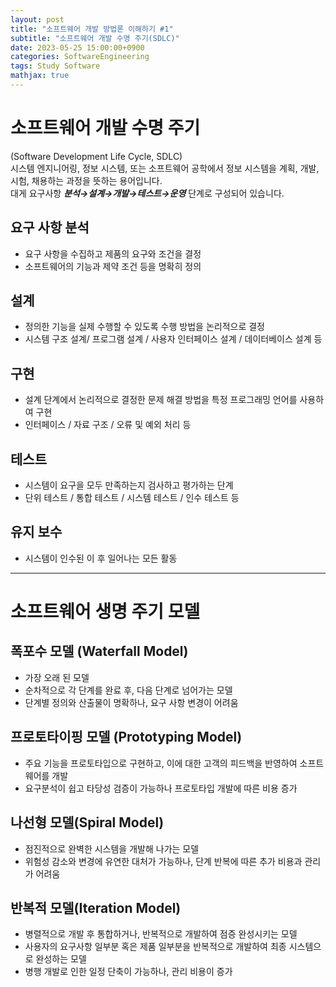 ```yaml
---
layout: post
title: "소프트웨어 개발 방법론 이해하기 #1"
subtitle: "소프트웨어 개발 수명 주기(SDLC)"
date: 2023-05-25 15:00:00+0900
categories: SoftwareEngineering
tags: Study Software
mathjax: true
---
```


# 소프트웨어 개발 수명 주기

(Software Development Life Cycle, SDLC)       
시스템 엔지니어링, 정보 시스템, 또는 소프트웨어 공학에서 정보 시스템을 계획, 개발, 시험, 채용하는 과정을 뜻하는 용어입니다.  
대게 요구사항 ___분석→설계→개발→테스트→운영___ 단계로 구성되어 있습니다.

## 요구 사항 분석

- 요구 사항을 수집하고 제품의 요구와 조건을 결정
- 소프트웨어의 기능과 제약 조건 등을 명확히 정의

## 설계

- 정의한 기능을 실제 수행할 수 있도록 수행 방법을 논리적으로 결정
- 시스템 구조 설계/ 프로그램 설계 / 사용자 인터페이스 설계 / 데이터베이스 설계 등

## 구현

- 설계 단계에서 논리적으로 결정한 문제 해결 방법을 특정 프로그래밍 언어를 사용하여 구현
- 인터페이스 / 자료 구조 / 오류 및 예외 처리 등

## 테스트

- 시스템이 요구을 모두 만족하는지 검사하고 평가하는 단계
- 단위 테스트 / 통합 테스트 / 시스템 테스트 / 인수 테스트 등

## 유지 보수

- 시스템이 인수된 이 후 일어나는 모든 활동

---

# 소프트웨어 생명 주기 모델

## 폭포수 모델 (Waterfall Model)
- 가장 오래 된 모델
- 순차적으로 각 단계를 완료 후, 다음 단계로 넘어가는 모델
- 단계별 정의와 산출물이 명확하나, 요구 사항 변경이 어려움

## 프로토타이핑 모델 (Prototyping Model)
- 주요 기능을 프로토타입으로 구현하고, 이에 대한 고객의 피드백을 반영하여 소프트웨어를 개발
- 요구분석이 쉽고 타당성 검증이 가능하나 프로토타입 개발에 따른 비용 증가

## 나선형 모델(Spiral Model)
- 점진적으로 완벽한 시스템을 개발해 나가는 모델
- 위험성 감소와 변경에 유연한 대처가 가능하나, 단계 반복에 따른 추가 비용과 관리가 어려움

## 반복적 모델(Iteration Model)
- 병렬적으로 개발 후 통합하거나, 반복적으로 개발하여 점증 완성시키는 모델
- 사용자의 요구사항 일부분 혹은 제품 일부분을 반복적으로 개발하여 최종 시스템으로 완성하는 모델
- 병행 개발로 인한 일정 단축이 가능하나, 관리 비용이 증가